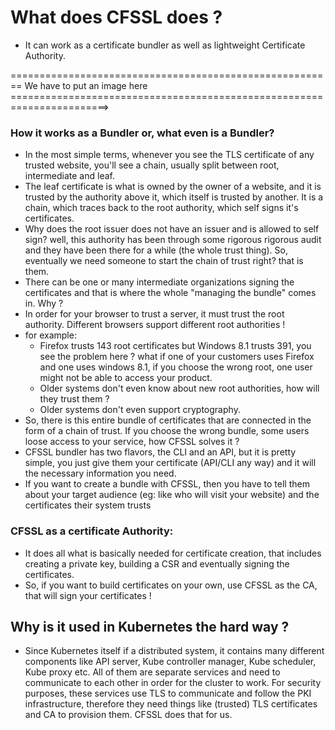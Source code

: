 
# What does CFSSL does ?
- It can work as a certificate bundler as well as lightweight Certificate Authority.

======================================================== We have to put an image here =======================================================================>

### How it works as a Bundler or, what even is a Bundler?
- In the most simple terms, whenever you see the TLS certificate of any trusted website, you'll see a chain, usually split between root, intermediate and leaf.
- The leaf certificate is what is owned by the owner of a website, and it is trusted by the authority above it, which itself is trusted by another. It is a chain, which traces back to the root authority, which self signs it's certificates.
- Why does the root issuer does not have an issuer and is allowed to self sign? well, this authority has been through some rigorous rigorous audit and they have been there for a while (the whole trust thing). So, eventually we need someone to start the chain of trust right? that is them.
- There can be one or many intermediate organizations signing the certificates and that is where the whole "managing the bundle" comes in. Why ?
- In order for your browser to trust a server, it must trust the root authority. Different browsers support different root authorities !
- for example:
	- Firefox trusts 143 root certificates but Windows 8.1 trusts 391, you see the problem here ? what if one of your customers uses Firefox and one uses windows 8.1, if you choose the wrong root, one user might not be able to access your product.
	- Older systems don't even know about new root authorities, how will they trust them ?
	- Older systems don't even support cryptography.
- So, there is this entire bundle of certificates that are connected in the form of a chain of trust. If you choose the wrong bundle, some users loose access to your service, how CFSSL solves it ?
- CFSSL bundler has two flavors, the CLI and an API, but it is pretty simple, you just give them your certificate (API/CLI any way) and it will the necessary information you need.
- If you want to create a bundle with CFSSL, then you have to tell them about your target audience (eg: like who will visit your website) and the certificates their system trusts

### CFSSL as a certificate Authority:
- It does all what is basically needed for certificate creation, that includes creating a private key, building a CSR and eventually signing the certificates.
- So, if you want to build certificates on your own, use CFSSL as the CA, that will sign your certificates !

## Why is it used in Kubernetes the hard way ?

- Since Kubernetes itself if a distributed system, it contains many different components like API server, Kube controller manager, Kube scheduler, Kube proxy etc. All of them are separate services and need to communicate to each other in order for the cluster to work. For security purposes, these services use TLS to communicate and follow the PKI infrastructure, therefore they need things like (trusted) TLS certificates and CA to provision them. CFSSL does that for us.